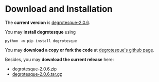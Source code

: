 Download and Installation
=========================
The __current version__ is [degrotesque-2.0.6](https://github.com/dkrajzew/degrotesque/releases/tag/2.0.6).

You may __install degrotesque__ using

```console
python -m pip install degrotesque
```

You may __download a copy or fork the code__ at [degrotesque&apos;s github page](https://github.com/dkrajzew/degrotesque).

Besides, you may __download the current release__ here:

* [degrotesque-2.0.6.zip](https://github.com/dkrajzew/degrotesque/archive/refs/tags/2.0.6.zip)
* [degrotesque-2.0.6.tar.gz](https://github.com/dkrajzew/degrotesque/archive/refs/tags/2.0.6.tar.gz)

